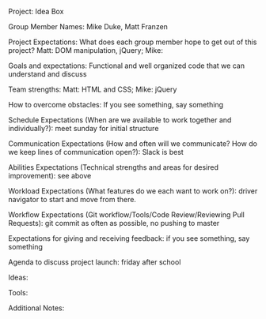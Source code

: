 Project: Idea Box

Group Member Names: Mike Duke, Matt Franzen

Project Expectations: What does each group member hope to get out of this project? Matt: DOM manipulation, jQuery; Mike: 

Goals and expectations: Functional and well organized code that we can understand and discuss

Team strengths: Matt: HTML and CSS; Mike: jQuery

How to overcome obstacles: If you see something, say something

Schedule Expectations (When are we available to work together and individually?): meet sunday for initial structure

Communication Expectations (How and often will we communicate? How do we keep lines of communication open?): Slack is best

Abilities Expectations (Technical strengths and areas for desired improvement): see above

Workload Expectations (What features do we each want to work on?): driver navigator to start and move from there. 

Workflow Expectations (Git workflow/Tools/Code Review/Reviewing Pull Requests): git commit as often as possible, no pushing to master

Expectations for giving and receiving feedback: if you see something, say something

Agenda to discuss project launch: friday after school

Ideas:

Tools:

Additional Notes: